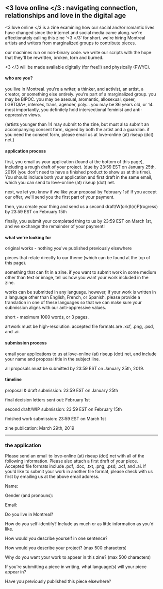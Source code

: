 ## <3 love online </3 : navigating connection, relationships and love in the digital age

<3 love online </3 is a zine examining how our social and/or romantic lives have changed since the internet and social media came along. we're affectionately calling this zine '<3 </3' for short. we're hiring Montreal artists and writers from marginalized groups to contribute pieces. 



our machines run on non-binary code. we write our scripts with the hope that they'll be rewritten, broken, torn and burned.



<3 </3 will be made available digitally (for free!!) and physically (PWYC). 

#### who are you?

you live in Montreal. you're a writer, a thinker, and activist, an artist, a creator, or something else entirely. you're part of a marginalized group. you may be BIPOC. you may be asexual, aromantic, allosexual, queer, LGBTQIA+, intersex, trans, agender, poly...  you may be 86 years old, or 14. most importantly, you definitely hold intersectional feminist and anti-oppressive views. 

(artists younger than 14 may submit to the zine, but must also submit an accompanying consent form, signed by both the artist and a guardian. if you need the consent form, please email us at love-online (at) riseup (dot) net.)

#### application process

first, you email us your application (found at the bottom of this page), including a rough draft of your project. (due by 23:59 EST on January 25th, 2019) (you don't need to have a finished product to show us at this time). You should include both your application and first draft in the same email, which you can send to love-online (at) riseup (dot) net.

next, we let you know if we like your proposal by February 1st! If you accept our offer, we'll send you the first part of your payment. 

then, you create your thing and send us a second draft/W(ork)I(n)P(rogress) by 23:59 EST on February 15th

finally, you submit your completed thing to us by 23:59 EST on March 1st, and we exchange the remainder of your payment!

#### what we're looking for 

original works - nothing you've published previously elsewhere

pieces that relate directly to our theme (which can be found at the top of this page).

something that can fit in a zine. if you want to submit work in some medium other than text or image, tell us how you want your work included in the zine. 

works can be submitted in any language. however, if your work is written in a language other than English, French, or Spanish, please provide a translation in one of these languages so that we can make sure your submission aligns with our anti-oppressive values.

short - maximum 1000 words, or 3 pages.

artwork must be high-resolution. accepted file formats are .xcf, .png, .psd, and .ai. 

#### submission process

email your applications to us at love-online (at) riseup (dot) net, and include your name and proposal title in the subject line. 

all proposals must be submitted by 23:59 EST on January 25th, 2019. 

#### timeline

proposal & draft submission: 23:59 EST on January 25th

final decision letters sent out: February 1st

second draft/WIP submission: 23:59 EST on February 15th

finished work submission: 23:59 EST on March 1st

zine publication: March 29th, 2019

---------------












### the application

Please send an email to love-online (at) riseup (dot) net with all of the following information. Please also attach a first draft of your piece. Accepted file formats include .pdf, .doc, .txt, .png, .psd, .xcf, and .ai. If you'd like to submit your work in another file format, please check with us first by emailing us at the above email address.  

Name:

Gender (and pronouns):

Email:

Do you live in Montreal? 

How do you self-identify? Include as much or as little information as you'd like.

How would you describe yourself in one sentence?

How would you describe your project? (max 500 characters) 

Why do you want your work to appear in this zine? (max 500 characters)

If you're submitting a piece in writing, what language(s) will your piece appear in? 

Have you previously published this piece elsewhere?


